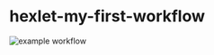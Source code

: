 # hexlet-my-first-workflow
![example workflow](https://github.com/github/docs/actions/workflows/main.yml/badge.svg)